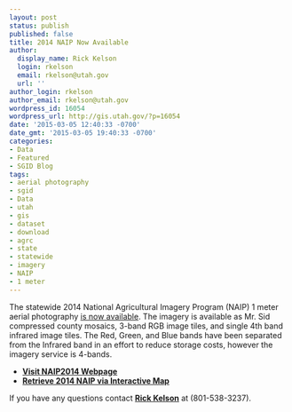 ```yaml
---
layout: post
status: publish
published: false
title: 2014 NAIP Now Available
author:
  display_name: Rick Kelson
  login: rkelson
  email: rkelson@utah.gov
  url: ''
author_login: rkelson
author_email: rkelson@utah.gov
wordpress_id: 16054
wordpress_url: http://gis.utah.gov/?p=16054
date: '2015-03-05 12:40:33 -0700'
date_gmt: '2015-03-05 19:40:33 -0700'
categories:
- Data
- Featured
- SGID Blog
tags:
- aerial photography
- sgid
- Data
- utah
- gis
- dataset
- download
- agrc
- state
- statewide
- imagery
- NAIP
- 1 meter
---
```

<p>The statewide 2014 National Agricultural Imagery Program (NAIP) 1 meter aerial photography <a href="{{ "/data/aerial-photography/2014-naip-1-meter-orthophotography/" | prepend: site.baseurl }}">is now available</a>. The imagery is available as Mr. Sid compressed county mosaics, 3-band RGB image tiles, and single 4th band infrared image tiles. The Red, Green, and Blue bands have been separated from the Infrared band in an effort to reduce storage costs, however the imagery service is 4-bands.</p>
<ul>
<li><strong><a href="{{ "/data/aerial-photography/2014-naip-1-meter-orthophotography/" | prepend: site.baseurl }}" target="_blank">Visit NAIP2014 Webpage</a></strong></li>
<li><strong><a href="http://raster.utah.gov/?cat=NAIP%202014%20(1m)" target="_blank">Retrieve 2014 NAIP via Interactive Map</a></strong></li>
</ul>
<td>If you have any questions contact <a href="mailto:rkelson@utah.gov"><strong>Rick Kelson</strong></a> at (801-538-3237).</td>
